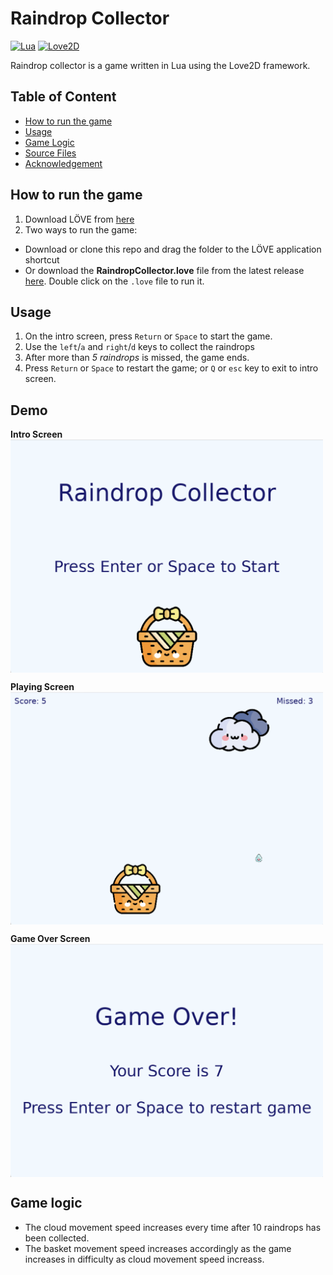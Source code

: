 # Raindrop Collector

[![Lua](https://img.shields.io/badge/-Lua-2C2D72?logo=lua&logoColor=ffffff)]()
[![Love2D](https://img.shields.io/badge/-Love2D-EF223A?logo=heart&logoColor=ffffff)]()

Raindrop collector is a game written in Lua using the Love2D framework.

## Table of Content

- [How to run the game](#how-to-run-the-game)
- [Usage](#usage)
- [Game Logic](#game-logic)
- [Source Files](#source-files)
- [Acknowledgement](#acknowledgements)

## How to run the game

1. Download LÖVE from [here](https://love2d.org/)
2. Two ways to run the game:

- Download or clone this repo and drag the folder to the LÖVE application shortcut
- Or download the **RaindropCollector.love** file from the latest release [here](https://github.com/flora8heart/raindrop-collector/releases/tag/v.1.0.0). Double click on the `.love` file to run it.

## Usage

1. On the intro screen, press `Return` or `Space` to start the game.
2. Use the `left`/`a` and `right`/`d` keys to collect the raindrops
3. After more than _5 raindrops_ is missed, the game ends.
4. Press `Return` or `Space` to restart the game; or `Q` or `esc` key to exit to intro screen.

## Demo

**Intro Screen**
<img src="img/intro-screen.png" align="center" width="500">
<br>

**Playing Screen**
<img src="img/playing-screen.png" align="center" width="500">

**Game Over Screen**
<img src="img/gameover-screen.png" align="center" width="500">

## Game logic

- The cloud movement speed increases every time after 10 raindrops has been collected.
- The basket movement speed increases accordingly as the game increases in difficulty as cloud movement speed increass.

<!-- ## Source Files -->

<!-- ## Future work -->

<!-- ## Acknowledgements -->
